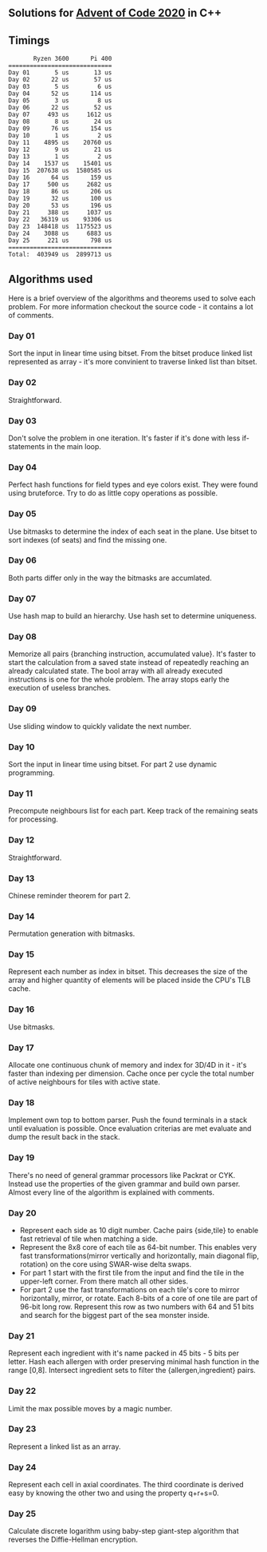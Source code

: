 ## Solutions for [Advent of Code 2020](https://adventofcode.com/2020/) in C++

## Timings

           Ryzen 3600      Pi 400
    =============================
    Day 01       5 us       13 us
    Day 02      22 us       57 us
    Day 03       5 us        6 us
    Day 04      52 us      114 us
    Day 05       3 us        8 us
    Day 06      22 us       52 us
    Day 07     493 us     1612 us
    Day 08       8 us       24 us
    Day 09      76 us      154 us
    Day 10       1 us        2 us
    Day 11    4895 us    20760 us
    Day 12       9 us       21 us
    Day 13       1 us        2 us
    Day 14    1537 us    15401 us
    Day 15  207638 us  1580585 us
    Day 16      64 us      159 us
    Day 17     500 us     2682 us
    Day 18      86 us      206 us
    Day 19      32 us      100 us
    Day 20      53 us      196 us
    Day 21     388 us     1037 us
    Day 22   36319 us    93306 us
    Day 23  148418 us  1175523 us
    Day 24    3088 us     6883 us
    Day 25     221 us      798 us
    =============================
    Total:  403949 us  2899713 us

## Algorithms used

Here is a brief overview of the algorithms and theorems used to solve each problem. For more information checkout the source code - it contains a lot of comments.

### Day 01

Sort the input in linear time using bitset. From the bitset produce linked list represented as array - it's more convinient to traverse linked list than bitset.

### Day 02

Straightforward.

### Day 03

Don't solve the problem in one iteration. It's faster if it's done with less if-statements in the main loop.

### Day 04

Perfect hash functions for field types and eye colors exist. They were found using bruteforce. Try to do as little copy operations as possible.

### Day 05

Use bitmasks to determine the index of each seat in the plane. Use bitset to sort indexes (of seats) and find the missing one.

### Day 06

Both parts differ only in the way the bitmasks are accumlated.

### Day 07

Use hash map to build an hierarchy. Use hash set to determine uniqueness.

### Day 08

Memorize all pairs {branching instruction, accumulated value}. It's faster to start the calculation from a saved state instead of repeatedly reaching an already calculated state.
The bool array with all already executed instructions is one for the whole problem. The array stops early the execution of useless branches.

### Day 09

Use sliding window to quickly validate the next number.

### Day 10

Sort the input in linear time using bitset. For part 2 use dynamic programming.

### Day 11

Precompute neighbours list for each part. Keep track of the remaining seats for processing.

### Day 12

Straightforward.

### Day 13

Chinese reminder theorem for part 2.

### Day 14

Permutation generation with bitmasks.

### Day 15

Represent each number as index in bitset. This decreases the size of the array and higher quantity of elements will be placed inside the CPU's TLB cache.

### Day 16

Use bitmasks.

### Day 17

Allocate one continuous chunk of memory and index for 3D/4D in it - it's faster than indexing per dimension.
Cache once per cycle the total number of active neighbours for tiles with active state.

### Day 18

Implement own top to bottom parser. Push the found terminals in a stack until evaluation is possible. Once evaluation criterias are met evaluate and dump the result back in the stack.

### Day 19

There's no need of general grammar processors like Packrat or CYK. Instead use the properties of the given grammar and build own parser. Almost every line of the algorithm is explained with comments.

### Day 20

- Represent each side as 10 digit number. Cache pairs {side,tile} to enable fast retrieval of tile when matching a side.
- Represent the 8x8 core of each tile as 64-bit number. This enables very fast transformations(mirror vertically and horizontally, main diagonal flip, rotation) on the core using SWAR-wise delta swaps.
- For part 1 start with the first tile from the input and find the tile in the upper-left corner. From there match all other sides.
- For part 2 use the fast transformations on each tile's core to mirror horizontally, mirror, or rotate. Each 8-bits of a core of one tile are part of 96-bit long row.
  Represent this row as two numbers with 64 and 51 bits and search for the biggest part of the sea monster inside.

### Day 21

Represent each ingredient with it's name packed in 45 bits - 5 bits per letter. Hash each allergen with order preserving minimal hash function in the range [0,8].
Intersect ingredient sets to filter the {allergen,ingredient} pairs.

### Day 22

Limit the max possible moves by a magic number.

### Day 23

Represent a linked list as an array.

### Day 24

Represent each cell in axial coordinates. The third coordinate is derived easy by knowing the other two and using the property q+r+s=0.

### Day 25

Calculate discrete logarithm using baby-step giant-step algorithm that reverses the Diffie-Hellman encryption.
